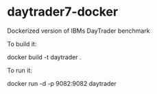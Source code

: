# daytrader7-docker
Dockerized version of IBMs DayTrader benchmark

To build it:

docker build -t daytrader .

To run it:

docker run -d -p 9082:9082 daytrader
